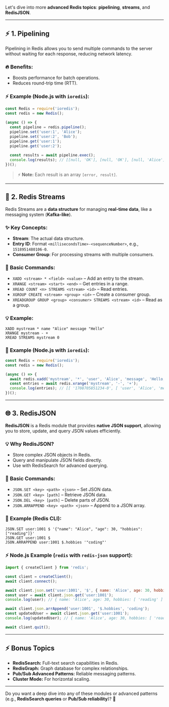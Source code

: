 Let's dive into more **advanced Redis topics**: **pipelining**, **streams**, and **RedisJSON**.

---

## ⚡ **1. Pipelining**  
Pipelining in Redis allows you to send multiple commands to the server without waiting for each response, reducing network latency.

### 🔥 **Benefits:**
- Boosts performance for batch operations.
- Reduces round-trip time (RTT).

### ⚡ **Example (Node.js with `ioredis`):**
```javascript
const Redis = require('ioredis');
const redis = new Redis();

(async () => {
  const pipeline = redis.pipeline();
  pipeline.set('user:1', 'Alice');
  pipeline.set('user:2', 'Bob');
  pipeline.get('user:1');
  pipeline.get('user:2');
  
  const results = await pipeline.exec();
  console.log(results); // [[null, 'OK'], [null, 'OK'], [null, 'Alice'], [null, 'Bob']]
})();
```
> ⚡ **Note:** Each result is an array `[error, result]`.

---

## 📜 **2. Redis Streams**  
Redis Streams are a **data structure** for managing **real-time data**, like a messaging system (**Kafka-like**).

### ✨ **Key Concepts:**
- **Stream**: The actual data structure.
- **Entry ID**: Format `<millisecondsTime>-<sequenceNumber>`, e.g., `1518951480106-0`.
- **Consumer Group**: For processing streams with multiple consumers.

### 🔑 **Basic Commands:**
- `XADD <stream> * <field> <value>` – Add an entry to the stream.  
- `XRANGE <stream> <start> <end>` – Get entries in a range.  
- `XREAD COUNT <n> STREAMS <stream> <id>` – Read entries.  
- `XGROUP CREATE <stream> <group> <id>` – Create a consumer group.  
- `XREADGROUP GROUP <group> <consumer> STREAMS <stream> <id>` – Read as a group.

### 💡 **Example:**
```shell
XADD mystream * name "Alice" message "Hello"
XRANGE mystream - +
XREAD STREAMS mystream 0
```

### 🚀 **Example (Node.js with `ioredis`):**
```javascript
const Redis = require('ioredis');
const redis = new Redis();

(async () => {
  await redis.xadd('mystream', '*', 'user', 'Alice', 'message', 'Hello, Redis!');
  const entries = await redis.xrange('mystream', '-', '+');
  console.log(entries); // [[ '1708705851234-0', [ 'user', 'Alice', 'message', 'Hello, Redis!' ] ]]
})();
```

---

## 🌐 **3. RedisJSON**  
**RedisJSON** is a Redis module that provides **native JSON support**, allowing you to store, update, and query JSON values efficiently.

### 💡 **Why RedisJSON?**
- Store complex JSON objects in Redis.
- Query and manipulate JSON fields directly.
- Use with RedisSearch for advanced querying.

### 🔧 **Basic Commands:**
- `JSON.SET <key> <path> <json>` – Set JSON data.  
- `JSON.GET <key> [path]` – Retrieve JSON data.  
- `JSON.DEL <key> [path]` – Delete parts of JSON.  
- `JSON.ARRAPPEND <key> <path> <json>` – Append to a JSON array.

### 🧪 **Example (Redis CLI):**
```shell
JSON.SET user:1001 $ '{"name": "Alice", "age": 30, "hobbies": ["reading"]}'
JSON.GET user:1001 $
JSON.ARRAPPEND user:1001 $.hobbies '"coding"'
```

### ⚡ **Node.js Example (`redis` with `redis-json` support):**
```javascript
import { createClient } from 'redis';

const client = createClient();
await client.connect();

await client.json.set('user:1001', '$', { name: 'Alice', age: 30, hobbies: ['reading'] });
const user = await client.json.get('user:1001');
console.log(user); // { name: 'Alice', age: 30, hobbies: [ 'reading' ] }

await client.json.arrAppend('user:1001', '$.hobbies', 'coding');
const updatedUser = await client.json.get('user:1001');
console.log(updatedUser); // { name: 'Alice', age: 30, hobbies: [ 'reading', 'coding' ] }

await client.quit();
```

---

## ⚡ **Bonus Topics**  
- **RedisSearch:** Full-text search capabilities in Redis.  
- **RedisGraph:** Graph database for complex relationships.  
- **Pub/Sub Advanced Patterns:** Reliable messaging patterns.  
- **Cluster Mode:** For horizontal scaling.

---

Do you want a deep dive into any of these modules or advanced patterns (e.g., **RedisSearch queries** or **Pub/Sub reliability**)? 🚀